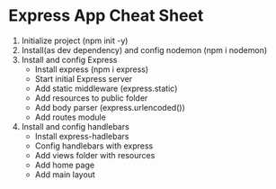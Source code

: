 # Express App Cheat Sheet

1. Initialize project (npm init -y)
2. Install(as dev dependency) and config nodemon (npm i nodemon)
3. Install and config Express
   * Install express (npm i express)
   * Start initial Express server
   * Add static middleware (express.static)
   * Add resources to public folder
   * Add body parser (express.urlencoded())
   * Add routes module
4. Install and config handlebars   
   * Install express-hadlebars
   * Config handlebars with express
   * Add views folder with resources
   * Add home page
   * Add main layout

